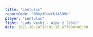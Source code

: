 ```yaml
---
title: "Lentulus"
reportCode: "BNhy3GwzCKJA89Vn"
player: "Lentulus"
fight: "Lady Vashj - Wipe 2 (26%)"
date: 2021-10-24T19:01:26.673000+00:00
---
```

